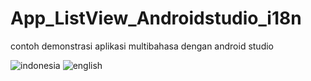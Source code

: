 # App_ListView_Androidstudio_i18n

contoh demonstrasi aplikasi multibahasa dengan android studio

![indonesia](https://user-images.githubusercontent.com/60540037/148063026-318654cb-7d92-451b-a675-83e716032a9c.gif)
![english](https://user-images.githubusercontent.com/60540037/148063027-267a3d30-fa2d-4cdb-ad4e-9b1d12dcf26a.gif)

